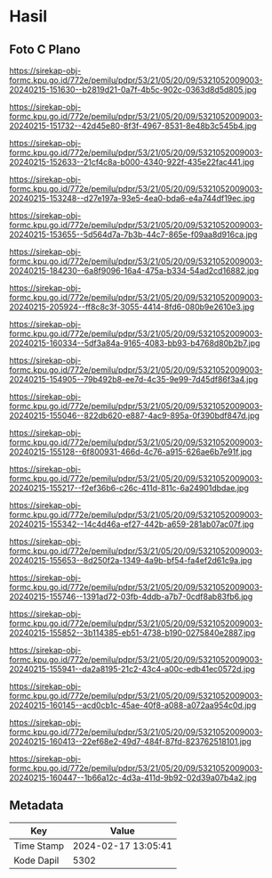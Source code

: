 # Hasil

## Foto C Plano

https://sirekap-obj-formc.kpu.go.id/772e/pemilu/pdpr/53/21/05/20/09/5321052009003-20240215-151630--b2819d21-0a7f-4b5c-902c-0363d8d5d805.jpg

https://sirekap-obj-formc.kpu.go.id/772e/pemilu/pdpr/53/21/05/20/09/5321052009003-20240215-151732--42d45e80-8f3f-4967-8531-8e48b3c545b4.jpg

https://sirekap-obj-formc.kpu.go.id/772e/pemilu/pdpr/53/21/05/20/09/5321052009003-20240215-152633--21cf4c8a-b000-4340-922f-435e22fac441.jpg

https://sirekap-obj-formc.kpu.go.id/772e/pemilu/pdpr/53/21/05/20/09/5321052009003-20240215-153248--d27e197a-93e5-4ea0-bda6-e4a744df19ec.jpg

https://sirekap-obj-formc.kpu.go.id/772e/pemilu/pdpr/53/21/05/20/09/5321052009003-20240215-153655--5d564d7a-7b3b-44c7-865e-f09aa8d916ca.jpg

https://sirekap-obj-formc.kpu.go.id/772e/pemilu/pdpr/53/21/05/20/09/5321052009003-20240215-184230--6a8f9096-16a4-475a-b334-54ad2cd16882.jpg

https://sirekap-obj-formc.kpu.go.id/772e/pemilu/pdpr/53/21/05/20/09/5321052009003-20240215-205924--ff8c8c3f-3055-4414-8fd6-080b9e2610e3.jpg

https://sirekap-obj-formc.kpu.go.id/772e/pemilu/pdpr/53/21/05/20/09/5321052009003-20240215-160334--5df3a84a-9165-4083-bb93-b4768d80b2b7.jpg

https://sirekap-obj-formc.kpu.go.id/772e/pemilu/pdpr/53/21/05/20/09/5321052009003-20240215-154905--79b492b8-ee7d-4c35-9e99-7d45df86f3a4.jpg

https://sirekap-obj-formc.kpu.go.id/772e/pemilu/pdpr/53/21/05/20/09/5321052009003-20240215-155046--822db620-e887-4ac9-895a-0f390bdf847d.jpg

https://sirekap-obj-formc.kpu.go.id/772e/pemilu/pdpr/53/21/05/20/09/5321052009003-20240215-155128--6f800931-466d-4c76-a915-626ae6b7e91f.jpg

https://sirekap-obj-formc.kpu.go.id/772e/pemilu/pdpr/53/21/05/20/09/5321052009003-20240215-155217--f2ef36b6-c26c-411d-811c-6a24901dbdae.jpg

https://sirekap-obj-formc.kpu.go.id/772e/pemilu/pdpr/53/21/05/20/09/5321052009003-20240215-155342--14c4d46a-ef27-442b-a659-281ab07ac07f.jpg

https://sirekap-obj-formc.kpu.go.id/772e/pemilu/pdpr/53/21/05/20/09/5321052009003-20240215-155653--8d250f2a-1349-4a9b-bf54-fa4ef2d61c9a.jpg

https://sirekap-obj-formc.kpu.go.id/772e/pemilu/pdpr/53/21/05/20/09/5321052009003-20240215-155746--1391ad72-03fb-4ddb-a7b7-0cdf8ab83fb6.jpg

https://sirekap-obj-formc.kpu.go.id/772e/pemilu/pdpr/53/21/05/20/09/5321052009003-20240215-155852--3b114385-eb51-4738-b190-0275840e2887.jpg

https://sirekap-obj-formc.kpu.go.id/772e/pemilu/pdpr/53/21/05/20/09/5321052009003-20240215-155941--da2a8195-21c2-43c4-a00c-edb41ec0572d.jpg

https://sirekap-obj-formc.kpu.go.id/772e/pemilu/pdpr/53/21/05/20/09/5321052009003-20240215-160145--acd0cb1c-45ae-40f8-a088-a072aa954c0d.jpg

https://sirekap-obj-formc.kpu.go.id/772e/pemilu/pdpr/53/21/05/20/09/5321052009003-20240215-160413--22ef68e2-49d7-484f-87fd-823762518101.jpg

https://sirekap-obj-formc.kpu.go.id/772e/pemilu/pdpr/53/21/05/20/09/5321052009003-20240215-160447--1b66a12c-4d3a-411d-9b92-02d39a07b4a2.jpg


## Metadata

| Key        | Value               |
| ---------- | ------------------- |
| Time Stamp | 2024-02-17 13:05:41 |
| Kode Dapil | 5302                |



